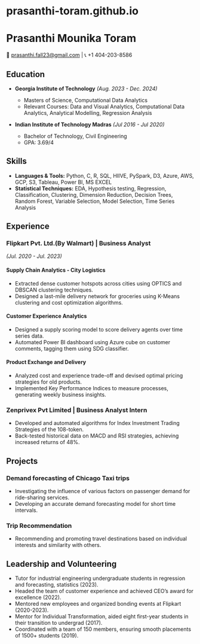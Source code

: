 # prasanthi-toram.github.io
# Prasanthi Mounika Toram

📧 [prasanthi.fall23@gmail.com](mailto:prasanthi.fall23@gmail.com) | 📞 +1 404-203-8586

## Education
- **Georgia Institute of Technology** *(Aug. 2023 - Dec. 2024)*
  - Masters of Science, Computational Data Analytics
  - Relevant Courses: Data and Visual Analytics, Computational Data Analytics, Analytical Modelling, Regression Analysis

- **Indian Institute of Technology Madras** *(Jul 2016 - Jul 2020)*
  - Bachelor of Technology, Civil Engineering
  - GPA: 3.69/4

## Skills
- **Languages & Tools:** Python, C, R, SQL, HIIVE, PySpark, D3, Azure, AWS, GCP, S3, Tableau, Power BI, MS EXCEL
- **Statistical Techniques:** EDA, Hypothesis testing, Regression, Classification, Clustering, Dimension Reduction, Decision Trees, Random Forest, Variable Selection, Model Selection, Time Series Analysis

## Experience
### Flipkart Pvt. Ltd.(By Walmart) | Business Analyst
*(Jul. 2020 - Jul. 2023)*

#### Supply Chain Analytics - City Logistics
- Extracted dense customer hotspots across cities using OPTICS and DBSCAN clustering techniques.
- Designed a last-mile delivery network for groceries using K-Means clustering and cost optimization algorithms.

#### Customer Experience Analytics
- Designed a supply scoring model to score delivery agents over time series data.
- Automated Power BI dashboard using Azure cube on customer comments, tagging them using SDG classifier.

#### Product Exchange and Delivery
- Analyzed cost and experience trade-off and devised optimal pricing strategies for old products.
- Implemented Key Performance Indices to measure processes, generating weekly business insights.

### Zenprivex Pvt Limited | Business Analyst Intern
- Developed and automated algorithms for Index Investment Trading Strategies of the 108-token.
- Back-tested historical data on MACD and RSI strategies, achieving increased returns of 48%.

## Projects
### Demand forecasting of Chicago Taxi trips
- Investigating the influence of various factors on passenger demand for ride-sharing services.
- Developing an accurate demand forecasting model for short time intervals.

### Trip Recommendation
- Recommending and promoting travel destinations based on individual interests and similarity with others.

## Leadership and Volunteering
- Tutor for industrial engineering undergraduate students in regression and forecasting, statistics (2023).
- Headed the team of customer experience and achieved CEO’s award for excellence (2022).
- Mentored new employees and organized bonding events at Flipkart (2020-2023).
- Mentor for Individual Transformation, aided eight first-year students in their transition to undergrad (2017).
- Coordinated with a team of 150 members, ensuring smooth placements of 1500+ students (2019).

